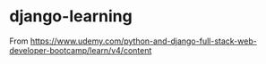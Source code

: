 # django-learning
From https://www.udemy.com/python-and-django-full-stack-web-developer-bootcamp/learn/v4/content
